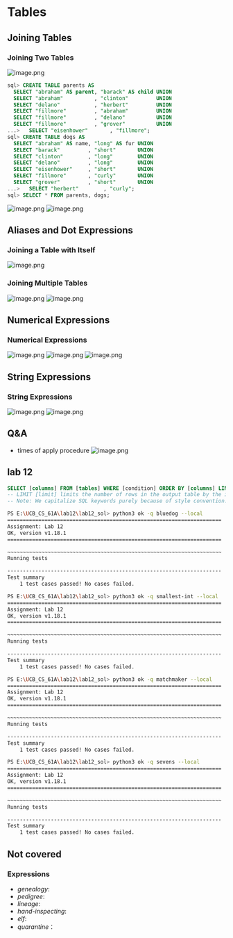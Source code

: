 # Tables
## Joining Tables
### Joining Two Tables
![image.png](https://s2.loli.net/2025/02/05/keWpmsJXyNR6zAU.png)
```sql
sql> CREATE TABLE parents AS
  SELECT "abraham" AS parent, "barack" AS child UNION
  SELECT "abraham"          , "clinton"         UNION
  SELECT "delano"           , "herbert"         UNION
  SELECT "fillmore"         , "abraham"         UNION
  SELECT "fillmore"         , "delano"          UNION
  SELECT "fillmore"         , "grover"          UNION
...>   SELECT "eisenhower"       , "fillmore";
sql> CREATE TABLE dogs AS
  SELECT "abraham" AS name, "long" AS fur UNION
  SELECT "barack"         , "short"       UNION
  SELECT "clinton"        , "long"        UNION
  SELECT "delano"         , "long"        UNION
  SELECT "eisenhower"     , "short"       UNION
  SELECT "fillmore"       , "curly"       UNION
  SELECT "grover"         , "short"       UNION
...>   SELECT "herbert"        , "curly";
sql> SELECT * FROM parents, dogs;
```
![image.png](https://s2.loli.net/2025/02/05/315b9FVuvzlecRw.png)
![image.png](https://s2.loli.net/2025/02/05/FzoR7r2sAfTH3CP.png)
## Aliases and Dot Expressions
### Joining a Table with Itself
![image.png](https://s2.loli.net/2025/02/05/pc81CRWNMgJoEZb.png)
### Joining Multiple Tables
![image.png](https://s2.loli.net/2025/02/05/qzvYApFyIG1CBeQ.png)
![image.png](https://s2.loli.net/2025/02/05/mEheKDvVkCMQu7s.png)
## Numerical Expressions
### Numerical Expressions
![image.png](https://s2.loli.net/2025/02/05/VfcSWUwqnpLgekx.png)
![image.png](https://s2.loli.net/2025/02/05/dD8NbkBRO4a3v91.png)
![image.png](https://s2.loli.net/2025/02/05/fALlw78xzFWI1nm.png)
## String Expressions
### String Expressions
![image.png](https://s2.loli.net/2025/02/05/HTolKxs1NiGCX2J.png)
![image.png](https://s2.loli.net/2025/02/05/CVRHd5A28lbuZp7.png)
## Q&A
- times of apply procedure
![image.png](https://s2.loli.net/2025/02/09/fhBaWrupjLtiPkn.png)
## lab 12
```sql
SELECT [columns] FROM [tables] WHERE [condition] ORDER BY [columns] LIMIT [limit];
-- LIMIT [limit] limits the number of rows in the output table by the integer [limit]
-- Note: We capitalize SQL keywords purely because of style convention. It makes queries much easier to read, though they will still work if you don't capitalize keywords.
```
```sh
PS E:\UCB_CS_61A\lab12\lab12_sol> python3 ok -q bluedog --local
=====================================================================
Assignment: Lab 12
OK, version v1.18.1
=====================================================================

~~~~~~~~~~~~~~~~~~~~~~~~~~~~~~~~~~~~~~~~~~~~~~~~~~~~~~~~~~~~~~~~~~~~~
Running tests

---------------------------------------------------------------------
Test summary
    1 test cases passed! No cases failed.

PS E:\UCB_CS_61A\lab12\lab12_sol> python3 ok -q smallest-int --local
=====================================================================
Assignment: Lab 12
OK, version v1.18.1
=====================================================================

~~~~~~~~~~~~~~~~~~~~~~~~~~~~~~~~~~~~~~~~~~~~~~~~~~~~~~~~~~~~~~~~~~~~~
Running tests

---------------------------------------------------------------------
Test summary
    1 test cases passed! No cases failed.

PS E:\UCB_CS_61A\lab12\lab12_sol> python3 ok -q matchmaker --local
=====================================================================
Assignment: Lab 12
OK, version v1.18.1
=====================================================================

~~~~~~~~~~~~~~~~~~~~~~~~~~~~~~~~~~~~~~~~~~~~~~~~~~~~~~~~~~~~~~~~~~~~~
Running tests

---------------------------------------------------------------------
Test summary
    1 test cases passed! No cases failed.

PS E:\UCB_CS_61A\lab12\lab12_sol> python3 ok -q sevens --local
=====================================================================
Assignment: Lab 12
OK, version v1.18.1
=====================================================================

~~~~~~~~~~~~~~~~~~~~~~~~~~~~~~~~~~~~~~~~~~~~~~~~~~~~~~~~~~~~~~~~~~~~~
Running tests

---------------------------------------------------------------------
Test summary
    1 test cases passed! No cases failed.
```
## Not covered
### Expressions
- *genealogy*:
- *pedigree*:
- *lineage*:
- *hand-inspecting*:
- *elf*:
- *quarantine*：